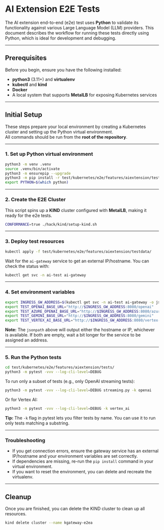 # AI Extension E2E Tests

The AI extension end-to-end (e2e) test uses **Python** to validate its functionality against various Large Language Model (LLM) providers. This document describes the workflow for running these tests directly using Python, which is ideal for development and debugging.

---

## Prerequisites

Before you begin, ensure you have the following installed:

- **python3** (3.11+) and **virtualenv**
- **kubectl** and **kind**
- **Docker**
- A local system that supports **MetalLB** for exposing Kubernetes services  

---

## Initial Setup

These steps prepare your local environment by creating a Kubernetes cluster and setting up the Python virtual environment.  
All commands should be run from the **root of the repository**.

---

### 1. Set up Python virtual environment

```bash
python3 -m venv .venv
source .venv/bin/activate
python3 -m ensurepip --upgrade
python3 -m pip install -r test/kubernetes/e2e/features/aiextension/tests/requirements.txt
export PYTHON=$(which python)
```

---

### 2. Create the E2E Cluster

This script spins up a **KIND** cluster configured with **MetalLB**, making it ready for the e2e tests.

```bash
CONFORMANCE=true ./hack/kind/setup-kind.sh
```

---

### 3. Deploy test resources

```bash
kubectl apply -f test/kubernetes/e2e/features/aiextension/testdata/
```

Wait for the `ai-gateway` service to get an external IP/hostname. You can check the status with:

```bash
kubectl get svc -n ai-test ai-gateway
```

---

### 4. Set environment variables

```bash
export INGRESS_GW_ADDRESS=$(kubectl get svc -n ai-test ai-gateway -o jsonpath="{.status.loadBalancer.ingress[0].hostname}{.status.loadBalancer.ingress[0].ip}")
export TEST_OPENAI_BASE_URL="http://$INGRESS_GW_ADDRESS:8080/openai"
export TEST_AZURE_OPENAI_BASE_URL="http://$INGRESS_GW_ADDRESS:8080/azure"
export TEST_GEMINI_BASE_URL="http://$INGRESS_GW_ADDRESS:8080/gemini"
export TEST_VERTEX_AI_BASE_URL="http://$INGRESS_GW_ADDRESS:8080/vertex-ai"
```

**Note:** The `jsonpath` above will output either the hostname or IP, whichever is available. If both are empty, wait a bit longer for the service to be assigned an address.

---

### 5. Run the Python tests

```bash
cd test/kubernetes/e2e/features/aiextension/tests/
python3 -m pytest -vvv --log-cli-level=DEBUG
```

To run only a subset of tests (e.g., only OpenAI streaming tests):

```bash
python3 -m pytest -vvv --log-cli-level=DEBUG streaming.py -k openai
```

Or for Vertex AI:

```bash
python3 -m pytest -vvv --log-cli-level=DEBUG -k vertex_ai
```

**Tip:** The `-k` flag in pytest lets you filter tests by name. You can use it to run only tests matching a substring.

---

### Troubleshooting

- If you get connection errors, ensure the gateway service has an external IP/hostname and your environment variables are set correctly.
- If dependencies are missing, re-run the `pip install` command in your virtual environment.
- If you want to reset the environment, you can delete and recreate the virtualenv.

---

## Cleanup

Once you are finished, you can delete the KIND cluster to clean up all resources.

```bash
kind delete cluster --name kgateway-e2ea
```
